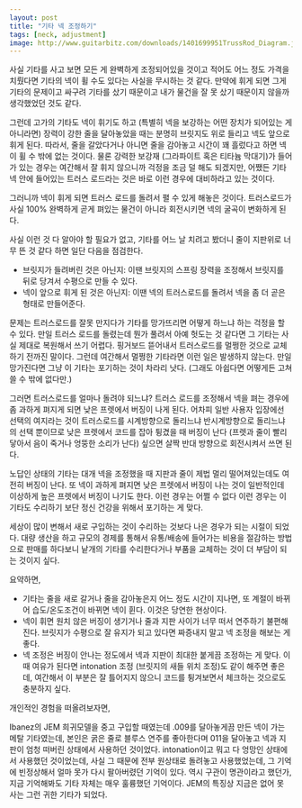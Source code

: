 ```yaml
---
layout: post
title: "기타 넥 조정하기"
tags: [neck, adjustment]
image: http://www.guitarbitz.com/downloads/1401699951TrussRod_Diagram.jpg
---
```


사실 기타를 사고 보면 모든 게 완벽하게 조정되어있을 것이고 적어도 어느 정도 가격을 치뤘다면 기타의 넥이 휠 수도 있다는 사실을 무시하는 것 같다. 만약에 휘게 되면 그게 기타의 문제이고 싸구려 기타를 샀기 때문이고 내가 물건을 잘 못 샀기 때문이지 않을까 생각했었던 것도 같다.

그런데 고가의 기타도 넥이 휘기도 하고 (특별히 넥을 보강하는 어떤 장치가 되어있는 게 아니라면) 장력이 강한 줄을 달아놓았을 때는 분명히 브릿지도 위로 들리고 넥도 앞으로 휘게 된다. 따라서, 줄을 갈았다거나 아니면 줄을 감아놓고 시간이 꽤 흘렀다고 하면 넥이 휠 수 밖에 없는 것이다. 물론 강력한 보강재 (그라파이트 혹은 티타늄 막대기)가 들어가 있는 경우는 여간해서 잘 휘지 않으니까 걱정을 조금 덜 해도 되겠지만, 어쨌든 기타 넥 안에 들어있는 트러스 로드라는 것은 바로 이런 경우에 대비하라고 있는 것이다.

그러니까 넥이 휘게 되면 트러스 로드를 돌려서 펼 수 있게 해놓은 것이다. 트러스로드가 사실 100% 완벽하게 곧게 펴있는 물건이 아니라 회전시키면 넥의 굴곡이 변화하게 된다.

사실 이런 것 다 알아야 할 필요가 없고, 기타를 어느 날 치려고 봤더니 줄이 지판위로 너무 뜬 것 같다 하면 일단 다음을 점검한다.

* 브릿지가 들려버린 것은 아닌지: 이땐 브릿지의 스프링 장력을 조정해서 브릿지를 뒤로 당겨서 수평으로 만들 수 있다.
* 넥이 앞으로 휘게 된 것은 아닌지: 이땐 넥의 트러스로드를 돌려서 넥을 좀 더 곧은 형태로 만들어준다.

문제는 트러스로드를 잘못 만지다가 기타를 망가뜨리면 어떻게 하느냐 하는 걱정을 할 수 있다. 만일 트러스 로드를 돌렸는데 뭔가 풀려서 아예 헛도는 것 같다면 그 기타는 사실 제대로 복원해서 쓰기 어렵다. 핑거보드 뜯어내서 트러스로드를 멀쩡한 것으로 교체하기 전까진 말이다. 그런데 여간해서 멀쩡한 기타라면 이런 일은 발생하지 않는다. 만일 망가진다면 그냥 이 기타는 포기하는 것이 차라리 낫다. (그래도 아쉽다면 어떻게든 고쳐쓸 수 밖에 없다만.)

그러면 트러스로드를 얼마나 돌려야 되느냐? 트러스 로드를 조정해서 넥을 펴는 경우에 좀 과하게 펴지게 되면 낮은 프렛에서 버징이 나게 된다. 어차피 일반 사용자 입장에선 선택의 여지라는 것이 트러스로드를 시계방향으로 돌리느냐 반시계방향으로 돌리느냐의 선택 뿐이므로 낮은 프렛에서 코드를 잡아 튕겼을 때 버징이 난다 (프렛과 줄이 빨리 닿아서 음이 죽거나 엉뚱한 소리가 난다) 싶으면 살짝 반대 방향으로 회전시켜서 쓰면 된다.

노답인 상태의 기타는 대개 넥을 조정했을 때 지판과 줄이 제법 멀리 떨어져있는데도 여전히 버징이 난다. 또 넥이 과하게 펴지면 낮은 프렛에서 버징이 나는 것이 일반적인데 이상하게 높은 프렛에서 버징이 나기도 한다. 이런 경우는 어쩔 수 없다 이런 경우는 이 기타도 수리하기 보단 정신 건강을 위해서 포기하는 게 맞다. 

세상이 많이 변해서 새로 구입하는 것이 수리하는 것보다 나은 경우가 되는 시절이 되었다. 대량 생산을 하고 규모의 경제를 통해서 유통/배송에 들어가는 비용을 절감하는 방법으로 판매를 하다보니 낱개의 기타를 수리한다거나 부품을 교체하는 것이 더 부담이 되는 것이지 싶다. 

요약하면,

* 기타는 줄을 새로 갈거나 줄을 감아놓은지 어느 정도 시간이 지나면, 또 계절이 바뀌어 습도/온도조건이 바뀌면 넥이 휜다. 이것은 당연한 현상이다.
* 넥이 휘면 원치 않은 버징이 생기거나 줄과 지판 사이가 너무 떠서 연주하기 불편해진다. 브릿지가 수평으로 잘 유지가 되고 있다면 짜증내지 말고 넥 조정을 해보는 게 좋다. 
* 넥 조정은 버징이 안나는 정도에서 넥과 지판이 최대한 붙게끔 조정하는 게 맞다. 이 때 여유가 된다면 intonation 조정 (브릿지의 새들 위치 조정)도 같이 해주면 좋은데, 여간해서 이 부분은 잘 틀어지지 않으니 코드를 튕겨보면서 체크하는 것으로도 충분하지 싶다.

개인적인 경험을 떠올려보자면,

Ibanez의 JEM 희귀모델을 중고 구입할 때였는데 .009를 달아놓게끔 만든 넥이 가는 메탈 기타였는데, 본인은 굵은 줄로 블루스 연주를 좋아한다며 011을 달아놓고 넥과 지판이 엄청 떠버린 상태에서 사용하던 것이었다. intonation이고 뭐고 다 엉망인 상태에서 사용했던 것이었는데, 사실 그 때문에 전부 원상태로 돌려놓고 사용했었는데, 그 기억에 빈정상해서 얼마 못가 다시 팔아버렸던 기억이 있다. 역시 구관이 명관이라고 했던가, 지금 기억해봐도 기타 자체는 매우 훌륭했던 기억이다. JEM의 특징상 지금은 없어 못 사는 그런 귀한 기타가 되었다.
